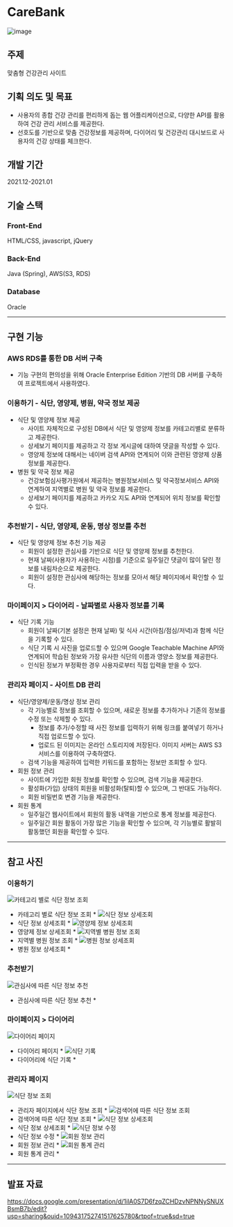 # CareBank

![image](https://user-images.githubusercontent.com/92344242/150632344-f99dec60-06f0-4d2d-a52d-012b3cf8e959.png)

## 주제
맞춤형 건강관리 사이트

## 기획 의도 및 목표
- 사용자의 종합 건강 관리를 편리하게 돕는 웹 어플리케이션으로, 다양한 API를 활용하여 건강 관리 서비스를 제공한다. 
- 선호도를 기반으로 맞춤 건강정보를 제공하며, 다이어리 및 건강관리 대시보드로 사용자의 건강 상태를 체크한다.

## 개발 기간
2021.12-2021.01

## 기술 스택
### Front-End 
HTML/CSS, javascript, jQuery
### Back-End 
Java (Spring), AWS(S3, RDS)
### Database 
Oracle

---

## 구현 기능
### AWS RDS를 통한 DB 서버 구축
- 기능 구현의 편의성을 위해 Oracle Enterprise Edition 기반의 DB 서버를 구축하여 프로젝트에서 사용하였다. <br>

### 이용하기 - 식단, 영양제, 병원, 약국 정보 제공
- 식단 및 영양제 정보 제공
  - 사이트 자체적으로 구성된 DB에서 식단 및 영양제 정보를 카테고리별로 분류하고 제공한다.
  - 상세보기 페이지를 제공하고 각 정보 게시글에 대하여 댓글을 작성할 수 있다.
  - 영양제 정보에 대해서는 네이버 검색 API와 연계되어 이와 관련된 영양제 상품 정보를 제공한다. <br>
- 병원 및 약국 정보 제공
  - 건강보험심사평가원에서 제공하는 병원정보서비스 및 약국정보서비스 API와 연계하여 지역별로 병원 및 약국 정보를 제공한다.
  - 상세보기 페이지를 제공하고 카카오 지도 API와 연계되어 위치 정보를 확인할 수 있다. <br>

### 추천받기 - 식단, 영양제, 운동, 명상 정보를 추천
- 식단 및 영양제 정보 추천 기능 제공
   - 회원이 설정한 관심사를 기반으로 식단 및 영양제 정보를 추천한다.
   - 현재 날짜(사용자가 사용하는 시점)를 기준으로 일주일간 댓글이 많이 달린 정보를 내림차순으로 제공한다.
   - 회원이 설정한 관심사에 해당하는 정보를 모아서 해당 페이지에서 확인할 수 있다. <br>

### 마이페이지 > 다이어리 - 날짜별로 사용자 정보를 기록
- 식단 기록 기능
  - 회원이 날짜(기본 설정은 현재 날짜) 및 식사 시간(아침/점심/저녁)과 함께 식단을 기록할 수 있다.
  - 식단 기록 시 사진을 업로드할 수 있으며 Google Teachable Machine API와 연계되어 학습된 정보와 가장 유사한 식단의 이름과 영양소 정보를 제공한다.
  - 인식된 정보가 부정확한 경우 사용자로부터 직접 입력을 받을 수 있다. <br>

### 관리자 페이지 - 사이트 DB 관리
- 식단/영양제/운동/명상 정보 관리
  - 각 기능별로 정보를 조회할 수 있으며, 새로운 정보를 추가하거나 기존의 정보를 수정 또는 삭제할 수 있다.
    - 정보를 추가/수정할 때 사진 정보를 입력하기 위해 링크를 붙여넣기 하거나 직접 업로드할 수 있다.
    - 업로드 된 이미지는 온라인 스토리지에 저장된다. 이미지 서버는 AWS S3 서비스를 이용하여 구축하였다.
  - 검색 기능을 제공하여 입력한 키워드를 포함하는 정보만 조회할 수 있다. <br>
- 회원 정보 관리
  - 사이트에 가입한 회원 정보를 확인할 수 있으며, 검색 기능을 제공한다.
  - 활성화(가입) 상태의 회원을 비활성화(탈퇴)할 수 있으며, 그 반대도 가능하다.
  - 회원 비밀번호 변경 기능을 제공한다. <br>
- 회원 통계
  - 일주일간 웹사이트에서 회원의 활동 내역을 기반으로 통계 정보를 제공한다.
  - 일주일간 회원 활동이 가장 많은 기능을 확인할 수 있으며, 각 기능별로 활발히 활동했던 회원을 확인할 수 있다. <br>

---

## 참고 사진
### 이용하기
![카테고리 별로 식단 정보 조회](https://user-images.githubusercontent.com/92344242/150634599-a185ac88-5d69-475b-ab44-7365281bdb0e.png)
* 카테고리 별로 식단 정보 조회 *
![식단 정보 상세조회](https://user-images.githubusercontent.com/92344242/150634625-67a2f268-ad97-4da4-aa2a-3391e4777997.png)
* 식단 정보 상세조회 *
![영양제 정보 상세조회](https://user-images.githubusercontent.com/92344242/150634646-8fddaa28-4708-41df-8816-046c77df74c4.png)
* 영양제 정보 상세조회 *
![지역별 병원 정보 조회](https://user-images.githubusercontent.com/92344242/150634662-d4b9fb7b-be7d-48c2-a339-bf7e2d643b41.png)
* 지역별 병원 정보 조회 *
![병원 정보 상세조회](https://user-images.githubusercontent.com/92344242/150634667-34de4464-c6aa-443a-af4c-e47aa71aafa5.png)
* 병원 정보 상세조회 *
### 추천받기
![관심사에 따른 식단 정보 추천](https://user-images.githubusercontent.com/92344242/150634677-d535f989-487c-4139-8fd0-727696b3e8dd.png)
* 관심사에 따른 식단 정보 추천 *
### 마이페이지 > 다이어리
![다이어리 페이지](https://user-images.githubusercontent.com/92344242/150634689-498bd2c1-139f-4d5a-bf6e-dedc6dbf97e5.png)
* 다이어리 페이지 *
![식단 기록](https://user-images.githubusercontent.com/92344242/150634749-b6e04d0e-7e75-4734-951f-7a60c3713e8f.png)
* 다이어리에 식단 기록 *
### 관리자 페이지
![식단 정보 조회](https://user-images.githubusercontent.com/92344242/150634760-5eb1bc56-1b20-4d20-978d-19c27fa007a7.png)
* 관리자 페이지에서 식단 정보 조회 *
![검색어에 따른 식단 정보 조회](https://user-images.githubusercontent.com/92344242/150634798-3dd5bfc9-576b-4539-885f-3cce93a56a54.png)
* 검색어에 따른 식단 정보 조회 *
![식단 정보 상세조회](https://user-images.githubusercontent.com/92344242/150634768-ba8be0e7-0799-476d-9aef-613ee8a006b7.png)
* 식단 정보 상세조회 *
![식단 정보 수정](https://user-images.githubusercontent.com/92344242/150634777-1f488667-c52a-4301-a9eb-219442cde8f9.png)
* 식단 정보 수정 *
![회원 정보 관리](https://user-images.githubusercontent.com/92344242/150634873-2b6a61b0-de93-4b30-a6f8-641f79c9d407.png)
* 회원 정보 관리 *
![회원 통계 관리](https://user-images.githubusercontent.com/92344242/150634938-c673043e-bca7-4b64-a7fc-fad5573d62e8.png)
* 회원 통계 관리 *

---

## 발표 자료
https://docs.google.com/presentation/d/1ilA0S7D6fzqZCHDzvNPNNySNUXBsmB7b/edit?usp=sharing&ouid=109431752741517625780&rtpof=true&sd=true
